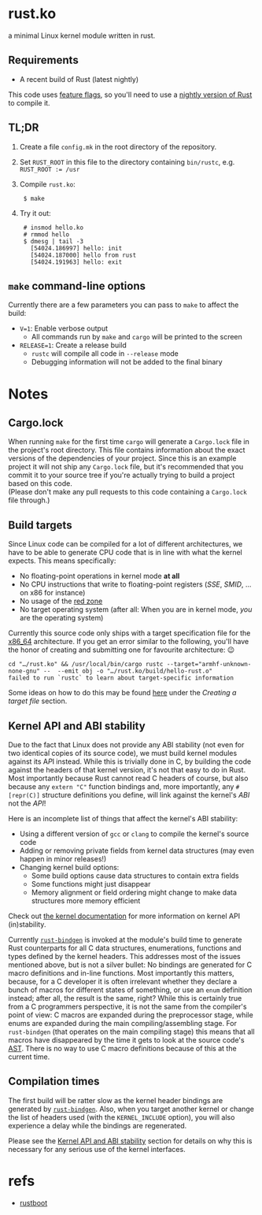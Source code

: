 # rust.ko

a minimal Linux kernel module written in rust.

## Requirements

 - A recent build of Rust (latest nightly)

This code uses [feature flags](http://blog.rust-lang.org/2014/10/30/Stability.html#the-plan), so
you'll need to use a [nightly version of Rust](http://doc.rust-lang.org/book/nightly-rust.html)
to compile it.

## TL;DR

1. Create a file `config.mk` in the root directory of the repository.
2. Set `RUST_ROOT` in this file to the directory containing `bin/rustc`, e.g. `RUST_ROOT := /usr`
3. Compile `rust.ko`:

        $ make

4. Try it out:

        # insmod hello.ko
        # rmmod hello
        $ dmesg | tail -3
          [54024.186997] hello: init
          [54024.187000] hello from rust
          [54024.191963] hello: exit

## `make` command-line options

Currently there are a few parameters you can pass to `make` to affect the build:

 * `V=1`: Enable verbose output
   - All commands run by `make` and `cargo` will be printed to the screen
 * `RELEASE=1`: Create a release build
   - `rustc` will compile all code in `--release` mode
   - Debugging information will not be added to the final binary

# Notes

## Cargo.lock

When running `make` for the first time `cargo` will generate a `Cargo.lock` file in the project's
root directory. This file contains information about the exact versions of the dependencies of
your project. Since this is an example project it will not ship any `Cargo.lock` file, but it's
recommended that you commit it to your source tree if you're actually trying to build a project
based on this code.<br />
(Please don't make any pull requests to this code containing a `Cargo.lock` file through.)

## Build targets

Since Linux code can be compiled for a lot of different architectures, we have to be able to
generate CPU code that is in line with what the kernel expects. This means specifically:

 * No floating-point operations in kernel mode **at all**
 * No CPU instructions that write to floating-point registers (*SSE*, *SMID*, … on x86 for instance)
 * No usage of the [red zone](https://en.wikipedia.org/wiki/Red_zone_%28computing%29)
 * No target operating system (after all: When you are in kernel mode, *you* are the operating system)

Currently this source code only ships with a target specification file for the
[x86_64](x86_64-unknown-none-gnu.json) architecture. If you get an error similar to the following,
you'll have the honor of creating and submitting one for favourite architecture: :wink:

	cd "…/rust.ko" && /usr/local/bin/cargo rustc --target="armhf-unknown-none-gnu" --  --emit obj -o "…/rust.ko/build/hello-rust.o"
	failed to run `rustc` to learn about target-specific information

Some ideas on how to do this may be found
[here](http://www.randomhacks.net/2015/11/11/bare-metal-rust-custom-target-kernel-space/) under the
*Creating a target file* section.

## Kernel API and ABI stability

Due to the fact that Linux does not provide any ABI stability (not even for two identical copies of
its source code), we must build kernel modules against its A*P*I instead. While this is trivially
done in C, by building the code against the headers of that kernel version, it's not that easy to
do in Rust. Most importantly because Rust cannot read C headers of course, but also because any
`extern "C"` function bindings and, more importantly, any `#[repr(C)]` structure definitions you
define, will link against the kernel's *ABI* not the *API*!

Here is an incomplete list of things that affect the kernel's ABI stability:

 - Using a different version of `gcc` or `clang` to compile the kernel's source code
 - Adding or removing private fields from kernel data structures (may even happen in minor releases!)
 - Changing kernel build options:
    * Some build options cause data structures to contain extra fields
    * Some functions might just disappear
    * Memory alignment or field ordering might change to make data structures more memory efficient

Check out [the kernel documentation](https://git.kernel.org/pub/scm/linux/kernel/git/torvalds/linux.git/tree/Documentation/process/stable-api-nonsense.rst)
for more information on kernel API (in)stability.

Currently [`rust-bindgen`](https://github.com/rust-lang/rust-bindgen) is invoked at the module's build
time to generate Rust counterparts for all C data structures, enumerations, functions and types
defined by the kernel headers. This addresses most of the issues mentioned above, but is not a
silver bullet: No bindings are generated for C macro definitions and in-line functions. Most
importantly this matters, because, for a C developer it is often irrelevant whether they declare a
bunch of macros for different states of something, or use an `enum` definition instead; after all,
the result is the same, right? While this is certainly true from a C programmers perspective, it is
not the same from the compiler's point of view: C macros are expanded during the preprocessor stage,
while enums are expanded during the main compiling/assembling stage. For `rust-bindgen` (that
operates on the main compiling stage) this means that all macros have disappeared by the time it
gets to look at the source code's [AST](https://en.wikipedia.org/wiki/Abstract_syntax_tree). There
is no way to use C macro definitions because of this at the current time.

## Compilation times

The first build will be ratter slow as the kernel header bindings are generated by
[`rust-bindgen`](https://github.com/rust-lang/rust-bindgen). Also, when you target another kernel or
change the list of headers used (with the `KERNEL_INCLUDE` option), you will also experience a delay
while the bindings are regenerated.

Please see the [Kernel API and ABI stability](#kernel-api-and-abi-stability) section for details on
why this is necessary for any serious use of the kernel interfaces.


# refs
 - [rustboot](https://github.com/charliesome/rustboot.git)
